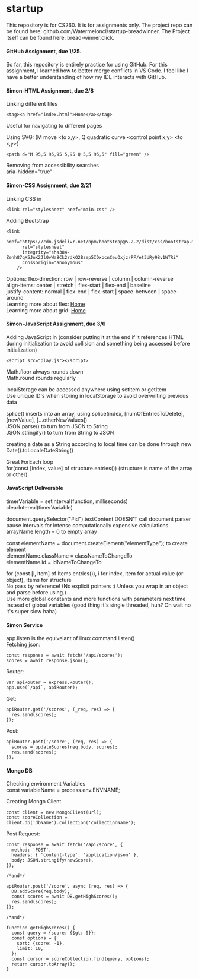 # startup
This repository is for CS260. It is for assignments only. The project repo can be found here: github.com/Watermeloncl/startup-breadwinner. The Project itself can be found here: bread-winner.click.

#### GitHub Assignment, due 1/25.
So far, this repository is entirely practice for using GitHub.  For this assignment, I learned how to better merge conflicts in VS Code. I feel like I have a better understanding of how my IDE interacts with GitHub.

#### Simon-HTML Assignment, due 2/8
Linking different files  

```
<tag><a href="index.html">Home</a></tag>  
```

Useful for navigating to different pages  

Using SVG:
(M move <to x,y>, Q quadratic curve <control point x,y> <to x,y>)  

```
<path d="M 95,5 95,95 5,95 Q 5,5 95,5" fill="green" />  
```

Removing from accessibility searches  
aria-hidden="true"  

#### Simon-CSS Assignment, due 2/21
Linking CSS in

```
<link rel="stylesheet" href="main.css" />
```

Adding Bootstrap

```
<link
      href="https://cdn.jsdelivr.net/npm/bootstrap@5.2.2/dist/css/bootstrap.min.css"
      rel="stylesheet"
      integrity="sha384-Zenh87qX5JnK2Jl0vWa8Ck2rdkQ2Bzep5IDxbcnCeuOxjzrPF/et3URy9Bv1WTRi"
      crossorigin="anonymous"
    />
```

Options:
flex-direction: row | row-reverse | column | column-reverse  
align-items: center | stretch | flex-start | flex-end | baseline  
justify-content: normal | flex-end | flex-start | space-between | space-around  
Learning more about flex: <a href="https://flexboxfroggy.com/">Home</a>  
Learning more about grid: <a href="https://cssgridgarden.com/">Home</a>  

#### Simon-JavaScript Assignment, due 3/6
Adding JavaScript in (consider putting it at the end if it references HTML during initialization to avoid collision and something being accessed before initialization)  

```
<script src="play.js"></script>
```

Math.floor always rounds down  
Math.round rounds regularly  

localStorage can be accessed anywhere using setItem or getItem  
Use unique ID's when storing in localStorage to avoid overwriting previous data  

splice() inserts into an array, using splice(index, [numOfEntriesToDelete], [newValue], [...otherNewValues])  
JSON.parse() to turn from JSON to String  
JSON.stringify() to turn from String to JSON  

creating a date as a String according to local time can be done through new Date().toLocaleDateString()  

Great ForEach loop  
for(const [index, value] of structure.entries())   (structure is name of the array or other)  


#### JavaScript Deliverable
timerVariable = setInterval(function, milliseconds)  
clearInterval(timerVariable)  
  
document.querySelector("#id").textContent DOESN'T call document parser  
pause intervals for intense computationally expensive calculations  
arrayName.length = 0 to empty array  
  
const elementName = document.createElement("elementType"); to create element  
elementName.className = classNameToChangeTo  
elementName.id = idNameToChangeTo  
  
for (const [i, item] of Items.entries()), i for index, item for actual value (or object), Items for structure  
No pass by reference! (No explicit pointers :( Unless you wrap in an object and parse before using.)  
Use more global constants and more functions with parameters next time instead of global variables (good thing it's single threaded, huh? Oh wait no it's super slow haha)  
  
#### Simon Service  
app.listen is the equivelant of linux command listen()  
Fetching json:  
  
```  
const response = await fetch('/api/scores');  
scores = await response.json();  
```  
  
Router:  
  
```  
var apiRouter = express.Router();  
app.use(`/api`, apiRouter);  
```  
  
Get:  
  
```  
apiRouter.get('/scores', (_req, res) => {  
  res.send(scores);  
});  
```  
  
Post:  
  
```  
apiRouter.post('/score', (req, res) => {  
  scores = updateScores(req.body, scores);  
  res.send(scores);  
});  
```  
  
#### Mongo DB  
Checking environment Variables  
const variableName = process.env.ENVNAME;  
  
Creating Mongo Client  
  
```  
const client = new MongoClient(url);  
const scoreCollection = client.db('dbName').collection('collectionName');  
```  
  
Post Request:  
  
```  
const response = await fetch('/api/score', {  
  method: 'POST',  
  headers: { 'content-type': 'application/json' },  
  body: JSON.stringify(newScore),  
});  
  
/*and*/  
  
apiRouter.post('/score', async (req, res) => {  
  DB.addScore(req.body);  
  const scores = await DB.getHighScores();  
  res.send(scores);  
});  
  
/*and*/  
  
function getHighScores() {  
  const query = {score: {$gt: 0}};  
  const options = {  
    sort: {score: -1},  
    limit: 10,  
  };  
  const cursor = scoreCollection.find(query, options);  
  return cursor.toArray();  
}  
```  
  
